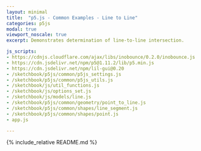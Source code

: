 ```yaml
---
layout: minimal
title:  "p5.js - Common Examples - Line to Line"
categories: p5js
modal: true
viewport_noscale: true
excerpt: Demonstrates determination of line-to-line intersection.

js_scripts:
- https://cdnjs.cloudflare.com/ajax/libs/inobounce/0.2.0/inobounce.js
- https://cdn.jsdelivr.net/npm/p5@1.11.2/lib/p5.min.js
- https://cdn.jsdelivr.net/npm/lil-gui@0.20
- /sketchbook/p5js/common/p5js_settings.js
- /sketchbook/p5js/common/p5js_utils.js
- /sketchbook/js/util_functions.js
- /sketchbook/js/options_set.js
- /sketchbook/js/models/line.js
- /sketchbook/p5js/common/geometry/point_to_line.js
- /sketchbook/p5js/common/shapes/line_segment.js
- /sketchbook/p5js/common/shapes/point.js
- app.js

---
```


{% include_relative README.md %}


